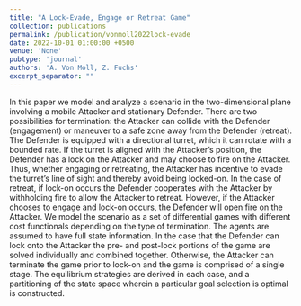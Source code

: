 ```yaml
---
title: "A Lock-Evade, Engage or Retreat Game"
collection: publications
permalink: /publication/vonmoll2022lock-evade
date: 2022-10-01 01:00:00 +0500
venue: 'None'
pubtype: 'journal'
authors: 'A. Von Moll, Z. Fuchs'
excerpt_separator: ""
---
```

In this paper we model and analyze a scenario in the two-dimensional plane involving a mobile Attacker and stationary Defender. There are two possibilities for termination: the Attacker can collide with the Defender (engagement) or maneuver to a safe zone away from the Defender (retreat). The Defender is equipped with a directional turret, which it can rotate with a bounded rate. If the turret is aligned with the Attacker’s position, the Defender has a lock on the Attacker and may choose to fire on the Attacker. Thus, whether engaging or retreating, the Attacker has incentive to evade the turret’s line of sight and thereby avoid being locked-on. In the case of retreat, if lock-on occurs the Defender cooperates with the Attacker by withholding fire to allow the Attacker to retreat. However, if the Attacker chooses to engage and lock-on occurs, the Defender will open fire on the Attacker. We model the scenario as a set of differential games with different cost functionals depending on the type of termination. The agents are assumed to have full state information. In the case that the Defender can lock onto the Attacker the pre- and post-lock portions of the game are solved individually and combined together. Otherwise, the Attacker can terminate the game prior to lock-on and the game is comprised of a single stage. The equilibrium strategies are derived in each case, and a partitioning of the state space wherein a particular goal selection is optimal is constructed.
